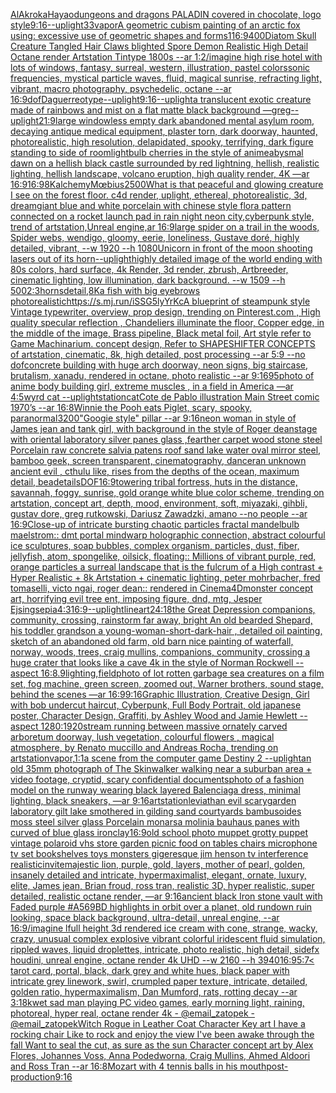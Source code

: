 [AlAkroka](https://www.ebank.nz/aiartgenerator?category=AlAkroka)[Hayao](https://www.ebank.nz/aiartgenerator?category=Hayao)[dungeons and dragons PALADIN covered in chocolate, logo style](https://www.ebank.nz/aiartgenerator?category=dungeons%2520and%2520dragons%2520PALADIN%2520covered%2520in%2520chocolate%2C%2520logo%2520style)[9:16](https://www.ebank.nz/aiartgenerator?category=9%3A16)[--uplight](https://www.ebank.nz/aiartgenerator?category=--uplight)[33](https://www.ebank.nz/aiartgenerator?category=33)[vapor](https://www.ebank.nz/aiartgenerator?category=vapor)[A geometric cubism painting of an arctic fox using: excessive use of geometric shapes and forms](https://www.ebank.nz/aiartgenerator?category=A%2520geometric%2520cubism%2520painting%2520of%2520an%2520arctic%2520fox%2520using%3A%2520excessive%2520use%2520of%2520geometric%2520shapes%2520and%2520forms)[1](https://www.ebank.nz/aiartgenerator?category=1)[16:9](https://www.ebank.nz/aiartgenerator?category=16%3A9)[400](https://www.ebank.nz/aiartgenerator?category=400)[Diatom Skull Creature Tangled Hair Claws blighted Spore Demon Realistic High Detail Octane render Artstation Tintype 1800s --ar 1:2](https://www.ebank.nz/aiartgenerator?category=Diatom%2520Skull%2520Creature%2520Tangled%2520Hair%2520Claws%2520blighted%2520Spore%2520Demon%2520Realistic%2520High%2520Detail%2520Octane%2520render%2520Artstation%2520Tintype%25201800s%2520--ar%25201%3A2)[/imagine high rise hotel with lots of windows, fantasy, surreal, western, illustration, pastel colors](https://www.ebank.nz/aiartgenerator?category=/imagine%2520high%2520rise%2520hotel%2520with%2520lots%2520of%2520windows%2C%2520fantasy%2C%2520surreal%2C%2520western%2C%2520illustration%2C%2520pastel%2520colors)[sonic frequencies, mystical particle waves, fluid, magical sunrise, refracting light, vibrant, macro photography, psychedelic, octane --ar 16:9](https://www.ebank.nz/aiartgenerator?category=sonic%2520frequencies%2C%2520mystical%2520particle%2520waves%2C%2520fluid%2C%2520magical%2520sunrise%2C%2520refracting%2520light%2C%2520vibrant%2C%2520macro%2520photography%2C%2520psychedelic%2C%2520octane%2520--ar%252016%3A9)[dof](https://www.ebank.nz/aiartgenerator?category=dof)[Daguerreotype](https://www.ebank.nz/aiartgenerator?category=Daguerreotype)[--uplight](https://www.ebank.nz/aiartgenerator?category=--uplight)[9:16](https://www.ebank.nz/aiartgenerator?category=9%3A16)[--uplight](https://www.ebank.nz/aiartgenerator?category=--uplight)[a translucent exotic creature made of rainbows and mist on a flat matte black background —greg](https://www.ebank.nz/aiartgenerator?category=a%2520translucent%2520exotic%2520creature%2520made%2520of%2520rainbows%2520and%2520mist%2520on%2520a%2520flat%2520matte%2520black%2520background%2520%E2%80%94greg)[--uplight](https://www.ebank.nz/aiartgenerator?category=--uplight)[21:9](https://www.ebank.nz/aiartgenerator?category=21%3A9)[large windowless empty dark abandoned mental asylum room, decaying antique medical equipment, plaster torn, dark doorway, haunted, photorealistic, high resolution, delapidated, spooky, terrifying, dark figure standing to side of room](https://www.ebank.nz/aiartgenerator?category=large%2520windowless%2520empty%2520dark%2520abandoned%2520mental%2520asylum%2520room%2C%2520decaying%2520antique%2520medical%2520equipment%2C%2520plaster%2520torn%2C%2520dark%2520doorway%2C%2520haunted%2C%2520photorealistic%2C%2520high%2520resolution%2C%2520delapidated%2C%2520spooky%2C%2520terrifying%2C%2520dark%2520figure%2520standing%2520to%2520side%2520of%2520room)[lightbulb cherries in the style of anime](https://www.ebank.nz/aiartgenerator?category=lightbulb%2520cherries%2520in%2520the%2520style%2520of%2520anime)[abysmal dawn on a hellish black castle surrounded by red lightning, hellish, realistic lighting, hellish landscape, volcano eruption, high quality render, 4K —ar 16:9](https://www.ebank.nz/aiartgenerator?category=abysmal%2520dawn%2520on%2520a%2520hellish%2520black%2520castle%2520surrounded%2520by%2520red%2520lightning%2C%2520hellish%2C%2520realistic%2520lighting%2C%2520hellish%2520landscape%2C%2520volcano%2520eruption%2C%2520high%2520quality%2520render%2C%25204K%2520%E2%80%94ar%252016%3A9)[16:9](https://www.ebank.nz/aiartgenerator?category=16%3A9)[8K](https://www.ebank.nz/aiartgenerator?category=8K)[alchemy](https://www.ebank.nz/aiartgenerator?category=alchemy)[Mœbius](https://www.ebank.nz/aiartgenerator?category=M%C5%93bius)[2500](https://www.ebank.nz/aiartgenerator?category=2500)[What is that peaceful and glowing creature I see on the forest floor. c4d render, uplight,  ethereal, photorealistic, 3d,  dream](https://www.ebank.nz/aiartgenerator?category=What%2520is%2520that%2520peaceful%2520and%2520glowing%2520creature%2520I%2520see%2520on%2520the%2520forest%2520floor.%2520c4d%2520render%2C%2520uplight%2C%2520%2520ethereal%2C%2520photorealistic%2C%25203d%2C%2520%2520dream)[giant blue and white porcelain with chinese style flora pattern connected on a rocket launch pad in rain night neon city,cyberpunk style, trend of artstation,Unreal engine,ar 16:9](https://www.ebank.nz/aiartgenerator?category=giant%2520blue%2520and%2520white%2520porcelain%2520with%2520chinese%2520style%2520flora%2520pattern%2520connected%2520on%2520a%2520rocket%2520launch%2520pad%2520in%2520rain%2520night%2520neon%2520city%2Ccyberpunk%2520style%2C%2520trend%2520of%2520artstation%2CUnreal%2520engine%2Car%252016%3A9)[large spider on a trail in the woods, Spider webs, wendigo, gloomy, eerie, loneliness, Gustave doré, highly detailed, vibrant, --w 1920 --h 1080](https://www.ebank.nz/aiartgenerator?category=large%2520spider%2520on%2520a%2520trail%2520in%2520the%2520woods%2C%2520Spider%2520webs%2C%2520wendigo%2C%2520gloomy%2C%2520eerie%2C%2520loneliness%2C%2520Gustave%2520dor%C3%A9%2C%2520highly%2520detailed%2C%2520vibrant%2C%2520--w%25201920%2520--h%25201080)[Unicorn in front of the moon shooting lasers out of its horn](https://www.ebank.nz/aiartgenerator?category=Unicorn%2520in%2520front%2520of%2520the%2520moon%2520shooting%2520lasers%2520out%2520of%2520its%2520horn)[--uplight](https://www.ebank.nz/aiartgenerator?category=--uplight)[highly detailed image of the world ending with 80s colors, hard surface, 4k Render, 3d render, zbrush, Artbreeder, cinematic lighting, low illumination, dark background. --w 1509 --h 500](https://www.ebank.nz/aiartgenerator?category=highly%2520detailed%2520image%2520of%2520the%2520world%2520ending%2520with%252080s%2520colors%2C%2520hard%2520surface%2C%25204k%2520Render%2C%25203d%2520render%2C%2520zbrush%2C%2520Artbreeder%2C%2520cinematic%2520lighting%2C%2520low%2520illumination%2C%2520dark%2520background.%2520--w%25201509%2520--h%2520500)[2:3](https://www.ebank.nz/aiartgenerator?category=2%3A3)[horns](https://www.ebank.nz/aiartgenerator?category=horns)[detail](https://www.ebank.nz/aiartgenerator?category=detail)[,8K](https://www.ebank.nz/aiartgenerator?category=%2C8K)[a fish with big eyebrows photorealistic](https://www.ebank.nz/aiartgenerator?category=a%2520fish%2520with%2520big%2520eyebrows%2520photorealistic)[<https://s.mj.run/iSSG5lyYrKc>](https://www.ebank.nz/aiartgenerator?category=%3Chttps%3A//s.mj.run/iSSG5lyYrKc%3E)[A blueprint of steampunk style Vintage typewriter,  overview, prop design,  trending on Pinterest.com  , High quality specular reflection ,  Chandeliers illuminate the floor, Copper  edge, in the middle of the image, Brass pipeline,  Black metal foil,  Art style refer to Game Machinarium.  concept design, Refer to SHAPESHIFTER CONCEPTS  of artstation, cinematic,  8k, high detailed,  post processing    --ar 5:9   --no dof](https://www.ebank.nz/aiartgenerator?category=A%2520blueprint%2520of%2520steampunk%2520style%2520Vintage%2520typewriter%2C%2520%2520overview%2C%2520prop%2520design%2C%2520%2520trending%2520on%2520Pinterest.com%2520%2520%2C%2520High%2520quality%2520specular%2520reflection%2520%2C%2520%2520Chandeliers%2520illuminate%2520the%2520floor%2C%2520Copper%2520%2520edge%2C%2520in%2520the%2520middle%2520of%2520the%2520image%2C%2520Brass%2520pipeline%2C%2520%2520Black%2520metal%2520foil%2C%2520%2520Art%2520style%2520refer%2520to%2520Game%2520Machinarium.%2520%2520concept%2520design%2C%2520Refer%2520to%2520SHAPESHIFTER%2520CONCEPTS%2520%2520of%2520artstation%2C%2520cinematic%2C%2520%25208k%2C%2520high%2520detailed%2C%2520%2520post%2520processing%2520%2520%2520%2520--ar%25205%3A9%2520%2520%2520--no%2520dof)[concrete building with huge arch doorway, neon signs, big staircase, brutalism, xanadu, rendered in octane, photo realistic --ar 9:16](https://www.ebank.nz/aiartgenerator?category=concrete%2520building%2520with%2520huge%2520arch%2520doorway%2C%2520neon%2520signs%2C%2520big%2520staircase%2C%2520brutalism%2C%2520xanadu%2C%2520rendered%2520in%2520octane%2C%2520photo%2520realistic%2520--ar%25209%3A16)[95](https://www.ebank.nz/aiartgenerator?category=95)[photo of anime body building girl, extreme muscles , in a field in America —ar 4:5](https://www.ebank.nz/aiartgenerator?category=photo%2520of%2520anime%2520body%2520building%2520girl%2C%2520extreme%2520muscles%2520%2C%2520in%2520a%2520field%2520in%2520America%2520%E2%80%94ar%25204%3A5)[wyrd cat --uplight](https://www.ebank.nz/aiartgenerator?category=wyrd%2520cat%2520--uplight)[station](https://www.ebank.nz/aiartgenerator?category=station)[cat](https://www.ebank.nz/aiartgenerator?category=cat)[Cote de Pablo illustration Main Street comic 1970’s --ar 16:8](https://www.ebank.nz/aiartgenerator?category=Cote%2520de%2520Pablo%2520illustration%2520Main%2520Street%2520comic%25201970%E2%80%99s%2520--ar%252016%3A8)[Winnie the Pooh eats Piglet, scary, spooky, paranormal](https://www.ebank.nz/aiartgenerator?category=Winnie%2520the%2520Pooh%2520eats%2520Piglet%2C%2520scary%2C%2520spooky%2C%2520paranormal)[3200](https://www.ebank.nz/aiartgenerator?category=3200)["Googie style" pillar --ar 9:16](https://www.ebank.nz/aiartgenerator?category=%22Googie%2520style%22%2520pillar%2520--ar%25209%3A16)[neon woman in style of James jean and tank girl, with background in the style of Roger dean](https://www.ebank.nz/aiartgenerator?category=neon%2520woman%2520in%2520style%2520of%2520James%2520jean%2520and%2520tank%2520girl%2C%2520with%2520background%2520in%2520the%2520style%2520of%2520Roger%2520dean)[stage with oriental laboratory silver panes glass ,fearther carpet wood stone steel Porcelain raw concrete salvia patens roof sand lake water oval mirror steel, bamboo geek, screen transparent, cinematography, dancer](https://www.ebank.nz/aiartgenerator?category=stage%2520with%2520oriental%2520laboratory%2520silver%2520panes%2520glass%2520%2Cfearther%2520carpet%2520wood%2520stone%2520steel%2520Porcelain%2520raw%2520concrete%2520salvia%2520patens%2520roof%2520sand%2520lake%2520water%2520oval%2520mirror%2520steel%2C%2520bamboo%2520geek%2C%2520screen%2520transparent%2C%2520cinematography%2C%2520dancer)[an unknown ancient evil , cthulu like, rises from the depths of the ocean,  maximum detail, bea](https://www.ebank.nz/aiartgenerator?category=an%2520unknown%2520ancient%2520evil%2520%2C%2520cthulu%2520like%2C%2520rises%2520from%2520the%2520depths%2520of%2520the%2520ocean%2C%2520%2520maximum%2520detail%2C%2520bea)[details](https://www.ebank.nz/aiartgenerator?category=details)[DOF](https://www.ebank.nz/aiartgenerator?category=DOF)[16:9](https://www.ebank.nz/aiartgenerator?category=16%3A9)[towering tribal fortress, huts in the distance, savannah, foggy, sunrise, gold orange white blue color scheme, trending on artstation, concept art, depth, mood, environment, soft, miyazaki, gihbli, gustav dore, greg rutkowski, Dariusz Zawadzki, amano --no people --ar 16:9](https://www.ebank.nz/aiartgenerator?category=towering%2520tribal%2520fortress%2C%2520huts%2520in%2520the%2520distance%2C%2520savannah%2C%2520foggy%2C%2520sunrise%2C%2520gold%2520orange%2520white%2520blue%2520color%2520scheme%2C%2520trending%2520on%2520artstation%2C%2520concept%2520art%2C%2520depth%2C%2520mood%2C%2520environment%2C%2520soft%2C%2520miyazaki%2C%2520gihbli%2C%2520gustav%2520dore%2C%2520greg%2520rutkowski%2C%2520Dariusz%2520Zawadzki%2C%2520amano%2520--no%2520people%2520--ar%252016%3A9)[Close-up of intricate bursting chaotic particles fractal mandelbulb maelstrom:: dmt portal mindwarp holographic connection, abstract colourful ice sculptures, soap bubbles, complex organism, particles, dust, fiber, jellyfish, atom, spongelike, oilsick, floating:: Millions of vibrant purple, red, orange particles a surreal landscape that is the fulcrum of a High contrast + Hyper Realistic + 8k Artstation + cinematic lighting, peter mohrbacher, fred tomaselli, victo ngai, roger dean:: rendered in Cinema4D](https://www.ebank.nz/aiartgenerator?category=Close-up%2520of%2520intricate%2520bursting%2520chaotic%2520particles%2520fractal%2520mandelbulb%2520maelstrom%3A%3A%2520dmt%2520portal%2520mindwarp%2520holographic%2520connection%2C%2520abstract%2520colourful%2520ice%2520sculptures%2C%2520soap%2520bubbles%2C%2520complex%2520organism%2C%2520particles%2C%2520dust%2C%2520fiber%2C%2520jellyfish%2C%2520atom%2C%2520spongelike%2C%2520oilsick%2C%2520floating%3A%3A%2520Millions%2520of%2520vibrant%2520purple%2C%2520red%2C%2520orange%2520particles%2520a%2520surreal%2520landscape%2520that%2520is%2520the%2520fulcrum%2520of%2520a%2520High%2520contrast%2520%2B%2520Hyper%2520Realistic%2520%2B%25208k%2520Artstation%2520%2B%2520cinematic%2520lighting%2C%2520peter%2520mohrbacher%2C%2520fred%2520tomaselli%2C%2520victo%2520ngai%2C%2520roger%2520dean%3A%3A%2520rendered%2520in%2520Cinema4D)[monster concept art, horrifying evil tree ent, imposing figure, dnd, mtg, Jesper Ejsing](https://www.ebank.nz/aiartgenerator?category=monster%2520concept%2520art%2C%2520horrifying%2520evil%2520tree%2520ent%2C%2520imposing%2520figure%2C%2520dnd%2C%2520mtg%2C%2520Jesper%2520Ejsing)[sepia](https://www.ebank.nz/aiartgenerator?category=sepia)[4:3](https://www.ebank.nz/aiartgenerator?category=4%3A3)[16:9](https://www.ebank.nz/aiartgenerator?category=16%3A9)[--uplight](https://www.ebank.nz/aiartgenerator?category=--uplight)[lineart](https://www.ebank.nz/aiartgenerator?category=lineart)[24:18](https://www.ebank.nz/aiartgenerator?category=24%3A18)[the Great Depression  companions, community, crossing, rainstorm far away, bright An old bearded Shepard, his toddler grandson a young-woman-short-dark-hair , detailed oil painting, sketch of an abandoned old farm, old barn nice painting of waterfall, norway, woods, trees, craig mullins,  companions, community, crossing a huge crater that looks like a cave 4k in the style of Norman Rockwell --aspect 16:8](https://www.ebank.nz/aiartgenerator?category=the%2520Great%2520Depression%2520%2520companions%2C%2520community%2C%2520crossing%2C%2520rainstorm%2520far%2520away%2C%2520bright%2520An%2520old%2520bearded%2520Shepard%2C%2520his%2520toddler%2520grandson%2520a%2520young-woman-short-dark-hair%2520%2C%2520detailed%2520oil%2520painting%2C%2520sketch%2520of%2520an%2520abandoned%2520old%2520farm%2C%2520old%2520barn%2520nice%2520painting%2520of%2520waterfall%2C%2520norway%2C%2520woods%2C%2520trees%2C%2520craig%2520mullins%2C%2520%2520companions%2C%2520community%2C%2520crossing%2520a%2520huge%2520crater%2520that%2520looks%2520like%2520a%2520cave%25204k%2520in%2520the%2520style%2520of%2520Norman%2520Rockwell%2520--aspect%252016%3A8)[.9](https://www.ebank.nz/aiartgenerator?category=.9)[lighting,](https://www.ebank.nz/aiartgenerator?category=lighting%2C)[field](https://www.ebank.nz/aiartgenerator?category=field)[photo of lot rotten garbage sea creatures on a film set, fog machine, green screen, zoomed out, Warner brothers, sound stage, behind the scenes —ar 16:9](https://www.ebank.nz/aiartgenerator?category=photo%2520of%2520lot%2520rotten%2520garbage%2520sea%2520creatures%2520on%2520a%2520film%2520set%2C%2520fog%2520machine%2C%2520green%2520screen%2C%2520zoomed%2520out%2C%2520Warner%2520brothers%2C%2520sound%2520stage%2C%2520behind%2520the%2520scenes%2520%E2%80%94ar%252016%3A9)[9:16](https://www.ebank.nz/aiartgenerator?category=9%3A16)[Graphic Illustration, Creative Design, Girl with bob undercut haircut, Cyberpunk, Full Body Portrait, old japanese poster, Character Design, Graffiti, by Ashley Wood and Jamie Hewlett --aspect 1280:1920](https://www.ebank.nz/aiartgenerator?category=Graphic%2520Illustration%2C%2520Creative%2520Design%2C%2520Girl%2520with%2520bob%2520undercut%2520haircut%2C%2520Cyberpunk%2C%2520Full%2520Body%2520Portrait%2C%2520old%2520japanese%2520poster%2C%2520Character%2520Design%2C%2520Graffiti%2C%2520by%2520Ashley%2520Wood%2520and%2520Jamie%2520Hewlett%2520--aspect%25201280%3A1920)[stream running between massive ornately carved arboretum doorway, lush vegetation, colourful flowers , magical atmosphere, by Renato muccillo and Andreas Rocha, trending on artstation](https://www.ebank.nz/aiartgenerator?category=stream%2520running%2520between%2520massive%2520ornately%2520carved%2520arboretum%2520doorway%2C%2520lush%2520vegetation%2C%2520colourful%2520flowers%2520%2C%2520magical%2520atmosphere%2C%2520by%2520Renato%2520muccillo%2520and%2520Andreas%2520Rocha%2C%2520trending%2520on%2520artstation)[vapor,](https://www.ebank.nz/aiartgenerator?category=vapor%2C)[1:1](https://www.ebank.nz/aiartgenerator?category=1%3A1)[a scene from the computer game Destiny 2 --uplight](https://www.ebank.nz/aiartgenerator?category=a%2520scene%2520from%2520the%2520computer%2520game%2520Destiny%25202%2520--uplight)[an old 35mm photograph of The Skinwalker walking near a suburban area + video footage, cryptid, scary confidential documents](https://www.ebank.nz/aiartgenerator?category=an%2520old%252035mm%2520photograph%2520of%2520The%2520Skinwalker%2520walking%2520near%2520a%2520suburban%2520area%2520%2B%2520video%2520footage%2C%2520cryptid%2C%2520scary%2520confidential%2520documents)[photo of a fashion model on the runway wearing black layered Balenciaga dress, minimal lighting, black sneakers, —ar 9:16](https://www.ebank.nz/aiartgenerator?category=photo%2520of%2520a%2520fashion%2520model%2520on%2520the%2520runway%2520wearing%2520black%2520layered%2520Balenciaga%2520dress%2C%2520minimal%2520lighting%2C%2520black%2520sneakers%2C%2520%E2%80%94ar%25209%3A16)[artstation](https://www.ebank.nz/aiartgenerator?category=artstation)[leviathan evil scary](https://www.ebank.nz/aiartgenerator?category=leviathan%2520evil%2520scary)[garden laboratory  gilt lake  smothered in gilding sand courtyards bambusoides moss steel silver glass  Porcelain monarsa molinia bauhaus panes with curved of blue glass iron](https://www.ebank.nz/aiartgenerator?category=garden%2520laboratory%2520%2520gilt%2520lake%2520%2520smothered%2520in%2520gilding%2520sand%2520courtyards%2520bambusoides%2520moss%2520steel%2520silver%2520glass%2520%2520Porcelain%2520monarsa%2520molinia%2520bauhaus%2520panes%2520with%2520curved%2520of%2520blue%2520glass%2520iron)[clay](https://www.ebank.nz/aiartgenerator?category=clay)[16:9](https://www.ebank.nz/aiartgenerator?category=16%3A9)[old school photo muppet grotty puppet vintage polaroid vhs store garden picnic food on tables chairs microphone tv set bookshelves toys monsters gigeresque jim henson tv interference realistic](https://www.ebank.nz/aiartgenerator?category=old%2520school%2520photo%2520muppet%2520grotty%2520puppet%2520vintage%2520polaroid%2520vhs%2520store%2520garden%2520picnic%2520food%2520on%2520tables%2520chairs%2520microphone%2520tv%2520set%2520bookshelves%2520toys%2520monsters%2520gigeresque%2520jim%2520henson%2520tv%2520interference%2520realistic)[invite](https://www.ebank.nz/aiartgenerator?category=invite)[majestic lion, purple, gold, layers, mother of pearl, golden, insanely detailed and intricate, hypermaximalist, elegant, ornate, luxury, elite, James jean, Brian froud, ross tran, realistic 3D, hyper realistic, super detailed, realistic octane render, —ar 9:16](https://www.ebank.nz/aiartgenerator?category=majestic%2520lion%2C%2520purple%2C%2520gold%2C%2520layers%2C%2520mother%2520of%2520pearl%2C%2520golden%2C%2520insanely%2520detailed%2520and%2520intricate%2C%2520hypermaximalist%2C%2520elegant%2C%2520ornate%2C%2520luxury%2C%2520elite%2C%2520James%2520jean%2C%2520Brian%2520froud%2C%2520ross%2520tran%2C%2520realistic%25203D%2C%2520hyper%2520realistic%2C%2520super%2520detailed%2C%2520realistic%2520octane%2520render%2C%2520%E2%80%94ar%25209%3A16)[ancient black Iron stone vault with Faded purple #A569BD highlights in orbit over a planet, old rundown ruin looking, space black background, ultra-detail, unreal engine, --ar 16:9](https://www.ebank.nz/aiartgenerator?category=ancient%2520black%2520Iron%2520stone%2520vault%2520with%2520Faded%2520purple%2520%23A569BD%2520highlights%2520in%2520orbit%2520over%2520a%2520planet%2C%2520old%2520rundown%2520ruin%2520looking%2C%2520space%2520black%2520background%2C%2520ultra-detail%2C%2520unreal%2520engine%2C%2520--ar%252016%3A9)[/imagine lfull height 3d rendered ice cream with cone,  strange, wacky, crazy, unusual complex explosive vibrant colorful iridescent  fluid simulation, rippled waves, liquid droplettes, intricate, photo realistic, high detail, sidefx houdini, unreal engine, octane render 4k UHD --w 2160 --h 3940](https://www.ebank.nz/aiartgenerator?category=/imagine%2520lfull%2520height%25203d%2520rendered%2520ice%2520cream%2520with%2520cone%2C%2520%2520strange%2C%2520wacky%2C%2520crazy%2C%2520unusual%2520complex%2520explosive%2520vibrant%2520colorful%2520iridescent%2520%2520fluid%2520simulation%2C%2520rippled%2520waves%2C%2520liquid%2520droplettes%2C%2520intricate%2C%2520photo%2520realistic%2C%2520high%2520detail%2C%2520sidefx%2520houdini%2C%2520unreal%2520engine%2C%2520octane%2520render%25204k%2520UHD%2520--w%25202160%2520--h%25203940)[16:9](https://www.ebank.nz/aiartgenerator?category=16%3A9)[5:7](https://www.ebank.nz/aiartgenerator?category=5%3A7)[< tarot card, portal, black, dark grey and white hues, black paper with intricate grey linework, swirl, crumpled paper texture, intricate, detailed, golden ratio, hypermaximalism, Dan Mumford, rats, rotting decay --ar 3:1](https://www.ebank.nz/aiartgenerator?category=%3C%2520tarot%2520card%2C%2520portal%2C%2520black%2C%2520dark%2520grey%2520and%2520white%2520hues%2C%2520black%2520paper%2520with%2520intricate%2520grey%2520linework%2C%2520swirl%2C%2520crumpled%2520paper%2520texture%2C%2520intricate%2C%2520detailed%2C%2520golden%2520ratio%2C%2520hypermaximalism%2C%2520Dan%2520Mumford%2C%2520rats%2C%2520rotting%2520decay%2520--ar%25203%3A1)[8k](https://www.ebank.nz/aiartgenerator?category=8k)[wet sad man playing PC video games, early morning light, raining, photoreal, hyper real, octane render 4k - @email_zatopek - @email_zatopek](https://www.ebank.nz/aiartgenerator?category=wet%2520sad%2520man%2520playing%2520PC%2520video%2520games%2C%2520early%2520morning%2520light%2C%2520raining%2C%2520photoreal%2C%2520hyper%2520real%2C%2520octane%2520render%25204k%2520-%2520%40email_zatopek%2520-%2520%40email_zatopek)[Witch Rogue in Leather Coat Character Key art I have a rocking chair Like to rock and enjoy the view I've been awake through the fall Want to seal the cut, as sure as the sun Character concept art by Alex Flores, Johannes Voss, Anna Podedworna, Craig Mullins, Ahmed Aldoori and Ross Tran --ar 16:8](https://www.ebank.nz/aiartgenerator?category=Witch%2520Rogue%2520in%2520Leather%2520Coat%2520Character%2520Key%2520art%2520I%2520have%2520a%2520rocking%2520chair%2520Like%2520to%2520rock%2520and%2520enjoy%2520the%2520view%2520I%27ve%2520been%2520awake%2520through%2520the%2520fall%2520Want%2520to%2520seal%2520the%2520cut%2C%2520as%2520sure%2520as%2520the%2520sun%2520Character%2520concept%2520art%2520by%2520Alex%2520Flores%2C%2520Johannes%2520Voss%2C%2520Anna%2520Podedworna%2C%2520Craig%2520Mullins%2C%2520Ahmed%2520Aldoori%2520and%2520Ross%2520Tran%2520--ar%252016%3A8)[Mozart with 4 tennis balls in his mouth](https://www.ebank.nz/aiartgenerator?category=Mozart%2520with%25204%2520tennis%2520balls%2520in%2520his%2520mouth)[post-production](https://www.ebank.nz/aiartgenerator?category=post-production)[9:16](https://www.ebank.nz/aiartgenerator?category=9%3A16)